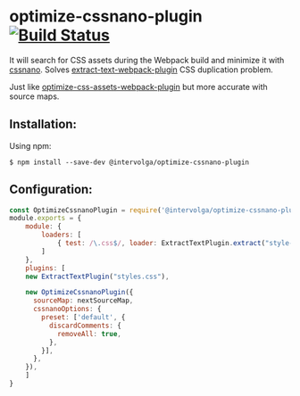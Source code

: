 # optimize-cssnano-plugin [![Build Status](https://travis-ci.org/intervolga/optimize-cssnano-plugin.svg?branch=master)](https://travis-ci.org/intervolga/optimize-cssnano-plugin)

It will search for CSS assets during the Webpack build and minimize it with [cssnano](http://github.com/ben-eb/cssnano).
Solves [extract-text-webpack-plugin](http://github.com/webpack/extract-text-webpack-plugin) CSS duplication problem.

Just like [optimize-css-assets-webpack-plugin](http://github.com/NMFR/optimize-css-assets-webpack-plugin) but more
accurate with source maps.

## Installation:

Using npm:

```shell
$ npm install --save-dev @intervolga/optimize-cssnano-plugin
```

## Configuration:

``` javascript
const OptimizeCssnanoPlugin = require('@intervolga/optimize-cssnano-plugin');
module.exports = {
	module: {
		loaders: [
			{ test: /\.css$/, loader: ExtractTextPlugin.extract("style-loader", "css-loader") }
		]
	},
	plugins: [
    new ExtractTextPlugin("styles.css"),

    new OptimizeCssnanoPlugin({
      sourceMap: nextSourceMap,
      cssnanoOptions: {
        preset: ['default', {
          discardComments: {
            removeAll: true,
          },
        }],
      },
    }),
	]
}
```